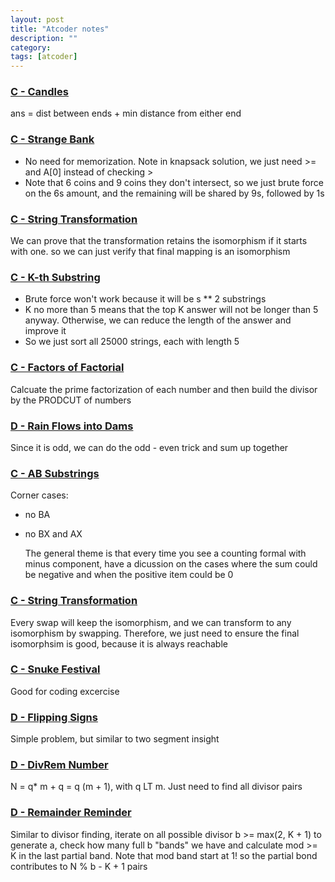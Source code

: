 ```yaml
---
layout: post
title: "Atcoder notes"
description: ""
category: 
tags: [atcoder]
---
```


### [C - Candles](https://atcoder.jp/contests/abc107/tasks/arc101_a)
ans = dist between ends + min distance from either end

### [C - Strange Bank](https://atcoder.jp/contests/abc099/tasks/abc099_c)
* No need for memorization. Note in knapsack solution, we just need >= and A[0] instead of checking >
* Note that 6 coins and 9 coins they don't intersect, so we just brute force on the 6s amount, and the remaining will be shared by 9s, followed by 1s

### [C - String Transformation](https://atcoder.jp/contests/abc110/tasks/abc110_c)
We can prove that the transformation retains the isomorphism if it starts with one. so we can just verify that final mapping is an isomorphism

### [C - K-th Substring](https://atcoder.jp/contests/arc097/tasks/arc097_a)

* Brute force won't work because it will be s ** 2  substrings
* K no more than 5 means that the top K answer will not be longer than 5 anyway. Otherwise, we can reduce the length of the answer and improve it
* So we just sort all 25000 strings, each with length 5

### [C - Factors of Factorial](https://atcoder.jp/contests/arc067/tasks/arc067_a)
Calcuate the prime factorization of each number and then build the divisor by the PRODCUT of numbers

### [D - Rain Flows into Dams](https://atcoder.jp/contests/abc133/tasks/abc133_d)
Since it is odd, we can do the odd - even trick and sum up together

### [C - AB Substrings](https://atcoder.jp/contests/diverta2019/tasks/diverta2019_c)
Corner cases:
* no BA
* no BX and AX

    The general theme is that every time you see a counting formal with minus component, have a dicussion on the cases where the sum could be negative and when the positive item could be 0 

### [C - String Transformation](https://atcoder.jp/contests/abc110/tasks/abc110_c)
Every swap will keep the isomorphism, and we can transform to any isomorphism by swapping. Therefore, we just need to ensure the final isomorphsim is good, because it is always reachable

### [C - Snuke Festival](https://atcoder.jp/contests/arc084/tasks/arc084_a)
Good for coding excercise

### [D - Flipping Signs](https://atcoder.jp/contests/abc125/tasks/abc125_d)
Simple problem, but similar to two segment insight

### [D - DivRem Number](https://atcoder.jp/contests/diverta2019/tasks/diverta2019_d)
N = q* m + q = q (m + 1), with q LT m. Just need to find all divisor pairs

### [D - Remainder Reminder](https://atcoder.jp/contests/arc091/tasks/arc091_b)
Similar to divisor finding, iterate on all possible divisor b >= max(2, K + 1) to generate a, check how many full b "bands" we have and calculate mod >= K in the last partial band. Note that mod band start at 1! so the partial bond contributes to N % b - K + 1 pairs

